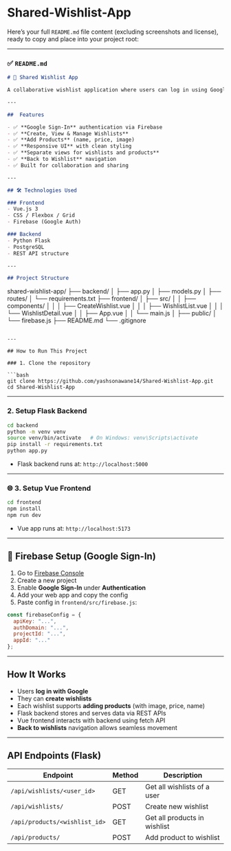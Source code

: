 # Shared-Wishlist-App
Here’s your full `README.md` file content (excluding screenshots and license), ready to copy and place into your project root:

---

### ✅ `README.md`

```markdown
# 📝 Shared Wishlist App

A collaborative wishlist application where users can log in using Google, create wishlists, add products, and share their lists. Built with **Vue.js** (frontend) and **Flask** (backend).

---

##  Features

- ✅ **Google Sign-In** authentication via Firebase  
- ✅ **Create, View & Manage Wishlists**  
- ✅ **Add Products** (name, price, image)  
- ✅ **Responsive UI** with clean styling  
- ✅ **Separate views for wishlists and products**  
- ✅ **Back to Wishlist** navigation  
- ✅ Built for collaboration and sharing  

---

## 🛠️ Technologies Used

### Frontend
- Vue.js 3
- CSS / Flexbox / Grid
- Firebase (Google Auth)

### Backend
- Python Flask
- PostgreSQL
- REST API structure

---

## Project Structure

```

shared-wishlist-app/
├── backend/
│   ├── app.py
│   ├── models.py
│   ├── routes/
│   └── requirements.txt
├── frontend/
│   ├── src/
│   │   ├── components/
│   │   │   ├── CreateWishlist.vue
│   │   │   ├── WishlistList.vue
│   │   │   └── WishlistDetail.vue
│   │   ├── App.vue
│   │   └── main.js
│   ├── public/
│   └── firebase.js
├── README.md
└── .gitignore

````

---

## How to Run This Project

### 1. Clone the repository

```bash
git clone https://github.com/yashsonawane14/Shared-Wishlist-App.git
cd Shared-Wishlist-App
````

---

### 2. Setup Flask Backend

```bash
cd backend
python -m venv venv
source venv/bin/activate   # On Windows: venv\Scripts\activate
pip install -r requirements.txt
python app.py
```

* Flask backend runs at: `http://localhost:5000`

---

### 🌐 3. Setup Vue Frontend

```bash
cd frontend
npm install
npm run dev
```

* Vue app runs at: `http://localhost:5173`

---

## 🔐 Firebase Setup (Google Sign-In)

1. Go to [Firebase Console](https://console.firebase.google.com)
2. Create a new project
3. Enable **Google Sign-In** under **Authentication**
4. Add your web app and copy the config
5. Paste config in `frontend/src/firebase.js`:

```js
const firebaseConfig = {
  apiKey: "...",
  authDomain: "...",
  projectId: "...",
  appId: "..."
};
```

---

##  How It Works

* Users **log in with Google**
* They can **create wishlists**
* Each wishlist supports **adding products** (with image, price, name)
* Flask backend stores and serves data via REST APIs
* Vue frontend interacts with backend using fetch API
* **Back to wishlists** navigation allows seamless movement

---

## API Endpoints (Flask)

| Endpoint                      | Method | Description                  |
| ----------------------------- | ------ | ---------------------------- |
| `/api/wishlists/<user_id>`    | GET    | Get all wishlists of a user  |
| `/api/wishlists/`             | POST   | Create new wishlist          |
| `/api/products/<wishlist_id>` | GET    | Get all products in wishlist |
| `/api/products/`              | POST   | Add product to wishlist      |


